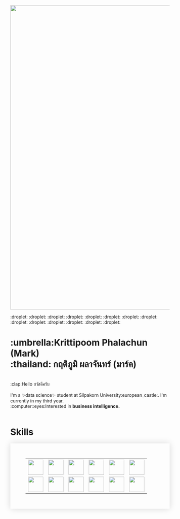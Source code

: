 <img src='https://media.tenor.com/FU9DL__kY4oAAAAd/lofi-rain.gif' style='width:100vw;'>
<p> :droplet: :droplet: :droplet: :droplet: :droplet: :droplet: :droplet: :droplet: :droplet: :droplet: :droplet: :droplet: :droplet: :droplet:</p>
<h1>:umbrella:Krittipoom Phalachun (Mark)<br>:thailand: กฤติภูมิ  ผลาจันทร์ (มาร์ค)</h1>

<p align='left'><br>:clap:Hello สวัสดีครับ<br><br>I'm a ✨data science✨ student at Silpakorn University:european_castle:. I'm currently in my third year.
  <br>:computer::eyes:Interested in <b>business intelligence.</b><br><br>
</p>

<h1>Skills</h1>
<table style='border-collapse: collapse;
    box-shadow: 0 0 20px rgba(0, 0, 0, 0.15);
    padding: 3rem;'>
  <tr>
    <td><img style='width:5vw;' src='https://s3.dualstack.us-east-2.amazonaws.com/pythondotorg-assets/media/community/logos/python-logo-only.png'></td>
    <td><img style='width:5vw;' src='https://img.icons8.com/color/512/html-5--v1.png'></td>
    <td><img style='width:5vw;' src='https://cdn4.iconfinder.com/data/icons/social-media-logos-6/512/121-css3-512.png'></td>
    <td><img style='width:5vw;' src='https://upload.wikimedia.org/wikipedia/commons/thumb/6/6a/JavaScript-logo.png/800px-JavaScript-logo.png'></td>
    <td><img style='width:5vw;' src='https://nextviewconsulting.com/sites/default/files/styles/large/public/icons/logo-tableau-cirkel.png?itok=CsAZTLUk'></td>
    <td><img style='width:5vw;' src='https://upload.wikimedia.org/wikipedia/commons/thumb/c/cf/New_Power_BI_Logo.svg/630px-New_Power_BI_Logo.svg.png'></td>
  </tr>
  <tr>
    <td><img style='width:5vw;' src='https://cdn-icons-png.flaticon.com/512/5968/5968313.png'></td>
    <td><img style='width:5vw;' src='https://waikato.github.io/weka-site/images/weka.png'></td>
    <td><img style='width:5vw;' src='https://media.licdn.com/dms/image/C4E0BAQFK5k_r2gO70Q/company-logo_200_200/0/1651579825927?e=2147483647&v=beta&t=QUwyhtuXYl2eeBURvi-p-ApXaLB8LIR46TLtMJOppPo'></td>
    <td><img style='width:5vw;' src='https://cdn.worldvectorlogo.com/logos/django.svg'></td>
    <td><img style='width:5vw;' src='https://cdn-icons-png.flaticon.com/512/888/888850.png?w=1380&t=st=1677687513~exp=1677688113~hmac=17b0f2c2faab37c6220ce87ae83bdec5c70cb5aef27362c7d78e379a30a9cefd'></td>
    <td><img style='width:5vw;' src='https://1000logos.net/wp-content/uploads/2017/03/LINUX-LOGO.png'></td>
  </tr>
</table>
    <br><br>






<!--
**Krittipoom/Krittipoom** is a ✨ _special_ ✨ repository because its `README.md` (this file) appears on your GitHub profile.
-->
